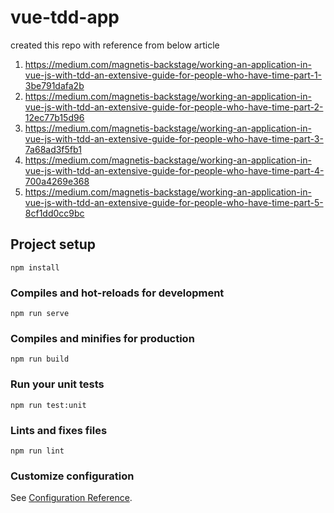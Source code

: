 # vue-tdd-app 
created this repo with reference from below article
1. https://medium.com/magnetis-backstage/working-an-application-in-vue-js-with-tdd-an-extensive-guide-for-people-who-have-time-part-1-3be791dafa2b
2. https://medium.com/magnetis-backstage/working-an-application-in-vue-js-with-tdd-an-extensive-guide-for-people-who-have-time-part-2-12ec77b15d96
3. https://medium.com/magnetis-backstage/working-an-application-in-vue-js-with-tdd-an-extensive-guide-for-people-who-have-time-part-3-7a68ad3f5fb1
4. https://medium.com/magnetis-backstage/working-an-application-in-vue-js-with-tdd-an-extensive-guide-for-people-who-have-time-part-4-700a4269e368
5. https://medium.com/magnetis-backstage/working-an-application-in-vue-js-with-tdd-an-extensive-guide-for-people-who-have-time-part-5-8cf1dd0cc9bc


## Project setup
```
npm install
```

### Compiles and hot-reloads for development
```
npm run serve
```

### Compiles and minifies for production
```
npm run build
```

### Run your unit tests
```
npm run test:unit
```

### Lints and fixes files
```
npm run lint
```

### Customize configuration
See [Configuration Reference](https://cli.vuejs.org/config/).

